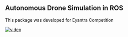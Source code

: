 
## Autonomous Drone Simulation in ROS

This package was developed for Eyantra Competition

[![video](https://img.youtube.com/vi/MgmJ-SJ37oU/0.jpg)](https://www.youtube.com/watch?v=MgmJ-SJ37oU)

